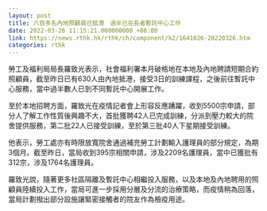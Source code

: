 ```yaml
---
layout: post
title: 六百多名內地照顧員已抵港　過半已在長者暫託中心工作
date: 2022-03-26 11:15:21.000000000 +08:00
link: https://news.rthk.hk/rthk/ch/component/k2/1641026-20220326.htm
categories: rthk
---
```


勞工及福利局局長羅致光表示，社會福利署本月破格地在本地及內地聘請短期合約照顧員，截至昨日已有630人由內地抵港，接受3日的訓練課程，之後前往暫託中心服務，當中過半數人已到不同暫託中心開展工作。

至於本地招聘方面，羅致光在疫情記者會上形容反應踴躍，收到5500宗申請，部分人了解工作性質後興趣不大，首批獲聘42人已完成訓練，分派到壓力較大的院舍提供服務，第二批22人已接受訓練，至於第三批40人下星期接受訓練。

他表示，勞工處亦有時限放寬院舍通過補充勞工計劃輸入護理員的部分規定，為期3個月。截至昨日，當局收到395宗相關申請，涉及2209名護理員，當中已獲批有312宗，涉及1764名護理員。

羅致光說，隨著更多社區隔離及暫託中心相繼投入服務，以及本地及內地聘用的照顧員陸續投入工作，當局可進一步採用分層及分流的治療策略，而疫情稍為回落，當局計劃撥出部分設施讓緊密接觸者的院友作為檢疫用途。
